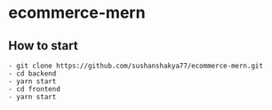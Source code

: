 # ecommerce-mern

## How to start

 ```
 - git clone https://github.com/sushanshakya77/ecommerce-mern.git
 - cd backend
 - yarn start
 - cd frontend 
 - yarn start
 ```
